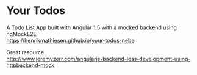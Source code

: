 # Your Todos
A Todo List App built with Angular 1.5 with a mocked backend using ngMockE2E  
https://henrikmathiesen.github.io/your-todos-nebe

Great resource  
http://www.jeremyzerr.com/angularjs-backend-less-development-using-httpbackend-mock

